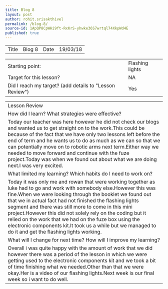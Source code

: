 ```yaml
---
title: Blog 8
layout: post
author: rohit.srisakthivel
permalink: /blog-8/
source-id: 1ApQP8CpWHi9ft-RxKrS-yhwke36S7wrtql74XkpWd4E
published: true
---
```

<table>
  <tr>
    <td>Title</td>
    <td>Blog 8</td>
    <td>Date</td>
    <td>19/03/18</td>
  </tr>
</table>


<table>
  <tr>
    <td>Starting point:</td>
    <td>Flashing lights </td>
  </tr>
  <tr>
    <td>Target for this lesson?</td>
    <td>NA</td>
  </tr>
  <tr>
    <td>Did I reach my target? 
(add details to "Lesson Review")</td>
    <td> Yes </td>
  </tr>
</table>


<table>
  <tr>
    <td>Lesson Review</td>
  </tr>
  <tr>
    <td>How did I learn? What strategies were effective? </td>
  </tr>
  <tr>
    <td>Today our teacher was here however he did not check our blogs and wanted us to get straight on to the work.This could be because of the fact that we have only two lessons left before the end of term and he wants us to do as much as we can so that we can potentially move on to robotic arms next term.Either way we needed to move forward and continue with the fuze project.Today was when we found out about what we are doing next.I was very excited.</td>
  </tr>
  <tr>
    <td>What limited my learning? Which habits do I need to work on? </td>
  </tr>
  <tr>
    <td>Today it was only me and rowan  that were working together as luke had to go and work with somebody else.However this was fine.When we were looking through the booklet we found out that we in actual fact had not finished the flashing lights segment and there was still more to come in this mini project.However this did not solely rely on the coding but it relied on the work that we had on the fuze box using the electronic components kit.It took us a while but we managed to do it and get the flashing lights working.</td>
  </tr>
  <tr>
    <td>What will I change for next time? How will I improve my learning?</td>
  </tr>
  <tr>
    <td>Overall i was quite happy with the amount of work that we did however there was a period of the lesson in which we  were getting used to the electronic components kit and we took a bit of time finishing what we needed.Other than that we were okay.Her is a video of our flashing lights.Next week is our final week so i want to do well.</td>
  </tr>
</table>


